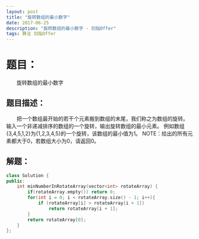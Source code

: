 ```yaml
---
layout: post
title: "旋转数组的最小数字"
date: 2017-06-25
description: "旋转数组的最小数字 - 剑指Offer"
tags: 算法 剑指Offer
---
```


# 题目：
　　旋转数组的最小数字

## 题目描述：
　　把一个数组最开始的若干个元素搬到数组的末尾，我们称之为数组的旋转。 输入一个非递减排序的数组的一个旋转，输出旋转数组的最小元素。 例如数组{3,4,5,1,2}为{1,2,3,4,5}的一个旋转，该数组的最小值为1。 NOTE：给出的所有元素都大于0，若数组大小为0，请返回0。

## 解题：
```c++
class Solution {
public:
    int minNumberInRotateArray(vector<int> rotateArray) {
        if(rotateArray.empty()) return 0;
        for(int i = 0; i < rotateArray.size() - 1; i++){
            if (rotateArray[i] > rotateArray[i + 1])
                return rotateArray[i + 1];
        }
        return rotateArray[0];
    }
};
```

